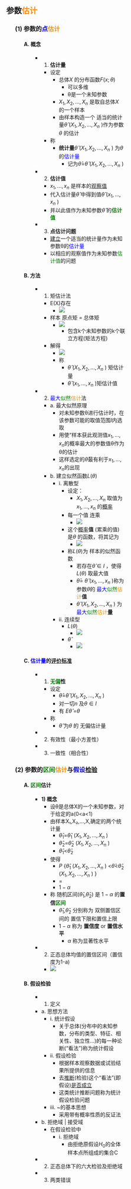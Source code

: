 <div style="float: left; width: 64%; padding: 1%;">

## 参数<span style="color:darkorange;">估计</span>

<ul>

### (1) 参数的<span style="color:blue;">点</span><span style="color:darkorange;">估计</span>

<ul>

#### A. 概念

<ul>

*   1) **估计量**
    *   设定
        *   总体$X$ 的分布函数$F(x;θ)$
            *   可以多维
            *   θ是一个未知参数
        *   $X_1,X_2,\dots,X_n$ 是取自总体$X$ 的一个样本
        *   由样本构造一个 适当的统计量$\hat\theta$ ($X_1,X_2,\dots,X_n$ )作为参数$\theta$ 的估计
    *   称
        *   **统计量**$\hat\theta$ ($X_1,X_2,\dots,X_n$ ) 为$\theta$ 的<span style="color:blue;">估计量</span>
            *   记为$\hat\theta$=$\hat\theta$ ($X_1,X_2,\dots,X_n$ )
*   2) **估计值**
    *   $x_1,\dots,x_n$ 是样本的<u>观察值</u>
    *   代入估计量$\hat\theta$ 中得到值$\hat\theta$ ($x_1,\dots,x_n$ )
    *   并以此值作为未知参数$\hat\theta$ 的<span style="color:green;">**估计值**</span>
*   3) **点估计问题**
    *   <u>建立</u>一个适当的统计量作为未知参数θ的<span style="color:blue;">估计量</span>
    *   以相应的观察值作为未知参数<span style="color:green;">估计值</span>的问题

</ul>

#### B. 方法

<ul>

*   1) 矩估计法
    *   E(X)存在
        *   ![](https://api2.mubu.com/v3/document_image/22bc8d55-dc28-4637-b64e-67ec9e6e6c5a-15201174.jpg)
    *   样本 原点矩 = 总体矩
        *   ![](https://api2.mubu.com/v3/document_image/c75b2210-37e1-4184-ad5c-97e42637ca49-15201174.jpg)
            *   包含k个未知参数的k个联立方程(矩法方程)
    *   解得
        *   ![](https://api2.mubu.com/v3/document_image/ac54a88f-bef7-4869-bd4c-8ea72c0f43a3-15201174.jpg)
        *   称
            *   $\hat\theta$ ($X_1,X_2,\dots,X_n$ ) 矩估计量
            *   $\hat\theta$ ($x_1,\dots,x_n$ )矩估计值
*   2) <span style="color:blue;">最大</span><span style="color:green;">似然</span><span style="color:darkorange;">估计</span>法
    *   a. 最大似然原理
        *   对未知参数θ进行估计时，在该参数可能的取值范围$I$内选取
        *   用使“样本获此观测值$x_1,\dots,x_n$的概率最大的参数值θ作为θ的估计
        *   这样选定的$\hat\theta$最有利于$x_1,\dots,x_n$的出现
    *   b. 建立似然函数$L(\theta)$
        *   i. 离散型
            *   设定：
                *   $X_1,X_2,\dots,X_n$  取值为$x_1,\dots,x_n$ 的<u>概率</u>
            *   每一个值 连乘
                *   ![](https://api2.mubu.com/v3/document_image/27729d2d-6ec2-463a-b2ae-d83a589ab364-15201174.jpg)
            *   这个<u>概率</u>**值** (累乘的值) 是$\theta$ 的函数，将其记为
                *   ![](https://api2.mubu.com/v3/document_image/9d759d97-705d-4341-bd40-27b12891780e-15201174.jpg)
            *   称$L(\theta)$为 样本的似然函数
                *   若存在$\hat\theta\in{I}$ ，使得$L(\theta)$ 取最大值
                *   $\hat\theta$= $\hat\theta$ ($x_1,\dots,x_n$ )称为参数$\theta$的 <span style="color:blue;">最大</span><span style="color:green;">似然</span><span style="color:darkorange;">估计</span>**值**
                *   $\hat\theta$ ($X_1,X_2,\dots,X_n$ ) 为 <span style="color:blue;">最大</span><span style="color:green;">似然</span><span style="color:darkorange;">估计</span>**量**
        *   ii. 连续型
            *   $L(\theta)$
                *   ![](https://api2.mubu.com/v3/document_image/38fa9652-e4d1-4cec-a5e2-e958c37016fc-15201174.jpg)
            *   $\hat\theta$
                *   ![](https://api2.mubu.com/v3/document_image/b6b0c2fa-8ace-47eb-9043-cb0a5c967454-15201174.jpg)

</ul>

#### C. <span style="color:blue;">估计量</span>的<u>评价标准</u>

<ul>

*   1) **<span style="color:green;">无偏</span>性**
    *   设定
        *   $\hat\theta$=$\hat\theta$ ($X_1,X_2,\dots,X_n$ )
        *   对一切$n$ 及$\theta\in {I}$
        *   有 $E\hat\theta$ =$\theta$
    *   称
        *   $\hat\theta$ 为$\theta$ 的 无偏估计量
*   2) 有效性（最小方差性）
*   3) 一致性（相合性）

</ul>

</ul>

### (2) 参数的<span style="color:green;">区间</span><span style="color:darkorange;">估计</span>与<span style="color:blue;">假设</span><u>检验</u>

<ul>

#### A. <span style="color:green;">区间</span>估计

<ul>

*   **1) 概念**
    *   设θ是总体X的一个未知参数，对于给定的a(0<a<1)
    *   由样本X₁,X₂,…,X,确定的两个统计量
        *   $\hat\theta_1$=$\hat\theta_1$ ($X_1,X_2,\dots,X_n$ )
        *   $\hat\theta_2$=$\hat\theta_2$ ($X_1,X_2,\dots,X_n$ )
        *   $\hat\theta_1$<$\hat\theta_2$
    *   使得
        *   $P$ {$\hat\theta_1$ ($X_1,X_2,\dots,X_n$ ) <$\hat\theta$<$\hat\theta_2$ ($X_1,X_2,\dots,X_n$ ) }
        *   =
        *   $1-\alpha$
    *   称 随机区间($\hat\theta_1$,$\hat\theta_2$) 是 $1-\alpha$ 的**置信<span style="color:green;">区间</span>**
        *   $\hat\theta_1$,$\hat\theta_2$ 分别称为 双侧置信区间的 置信下限和置信上限
        *   $1-\alpha$ 称为 **置信度** or **置信水平**
            *   $\alpha$ 称为显著性水平
*   2) 正态总体均值的置信区间（置信度为1-a)
    *   ![](https://api2.mubu.com/v3/document_image/5bb497f7-d092-4d4b-a2ef-90dff458201f-15201174.jpg)

</ul>

#### B. 假设检验

<ul>

*   1) 定义
*   a. 思想方法
    *   i. 统计假设
        *   关于总体(分布中的未知参数，分布的类型、特征、相关性、独立性…)的每一种论断(“看法”)称为统计假设
    *   ii. 假设检验
        *   根据样本观察数据或试验结果所提供的信息
        *   去<u>推断</u>(检验)这个“看法”(即假设)<u>是否成立</u>
        *   这类统计推断问题称为统计假设检验问题
    *   iii. ~的基本思想
        *   采用带有概率性质的反证法
*   b. 拒绝域 | 接受域
    *   在假设检验中
        *   i. 拒绝域
            *   由拒绝原假设$H_0$的全体样本点所组成的集合C
*   2) 正态总体下的六大检验及拒绝域
*   3) 两类错误

</ul>

</ul>

</ul>

</div>
<div style="float: right; width: 26%; padding: 1%;">

</div>
<div style="clear: both;"></div>
